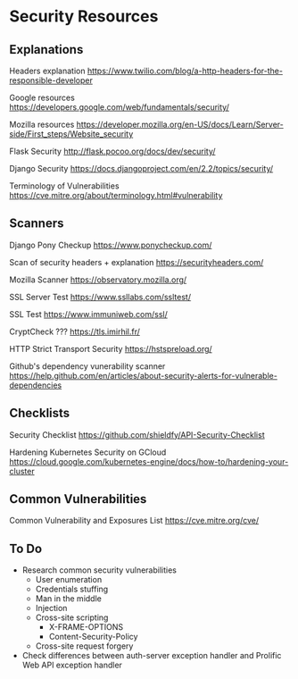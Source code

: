 # Security Resources

## Explanations

Headers explanation
https://www.twilio.com/blog/a-http-headers-for-the-responsible-developer

Google resources
https://developers.google.com/web/fundamentals/security/

Mozilla resources
https://developer.mozilla.org/en-US/docs/Learn/Server-side/First_steps/Website_security

Flask Security
http://flask.pocoo.org/docs/dev/security/

Django Security
https://docs.djangoproject.com/en/2.2/topics/security/

Terminology of Vulnerabilities
https://cve.mitre.org/about/terminology.html#vulnerability

## Scanners

Django Pony Checkup
https://www.ponycheckup.com/

Scan of security headers + explanation 
https://securityheaders.com/

Mozilla Scanner
https://observatory.mozilla.org/

SSL Server Test
https://www.ssllabs.com/ssltest/

SSL Test
https://www.immuniweb.com/ssl/

CryptCheck ???
https://tls.imirhil.fr/

HTTP Strict Transport Security
https://hstspreload.org/

Github's dependency vunerability scanner
https://help.github.com/en/articles/about-security-alerts-for-vulnerable-dependencies

## Checklists

Security Checklist
https://github.com/shieldfy/API-Security-Checklist

Hardening Kubernetes Security on GCloud
https://cloud.google.com/kubernetes-engine/docs/how-to/hardening-your-cluster

## Common Vulnerabilities

Common Vulnerability and Exposures List
https://cve.mitre.org/cve/

## To Do

- Research common security vulnerabilities
  - User enumeration
  - Credentials stuffing
  - Man in the middle
  - Injection
  - Cross-site scripting
    - X-FRAME-OPTIONS
    - Content-Security-Policy
  - Cross-site request forgery
- Check differences between auth-server exception handler and Prolific Web API exception handler
